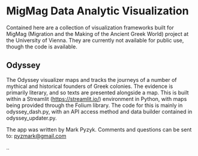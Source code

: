 # MigMag Data Analytic Visualization
Contained here are a collection of visualization frameworks built for MigMag (Migration and the Making of the Ancient Greek World) project at the University of Vienna. They are currently not available for public use, though the code is available.
## Odyssey
The Odyssey visualizer maps and tracks the journeys of a number of mythical and historical founders of Greek colonies. The evidence is primarily literary, and so texts are presented alongside a map. This is built within a Streamlit (https://streamlit.io/) environment in Python, with maps being provided through the Folium library. The code for this is mainly in odyssey_dash.py, with an API access method and data builder contained in odyssey_updater.py.

The app was written by Mark Pyzyk. Comments and questions can be sent to: pyzmark@gmail.com

..
